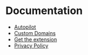 
# Documentation

- [Autopilot](autopilot.md)
- [Custom Domains](customdomain.md)
- [Get the extension](extension.md)
- [Privacy Policy](privacypolicy.md)
